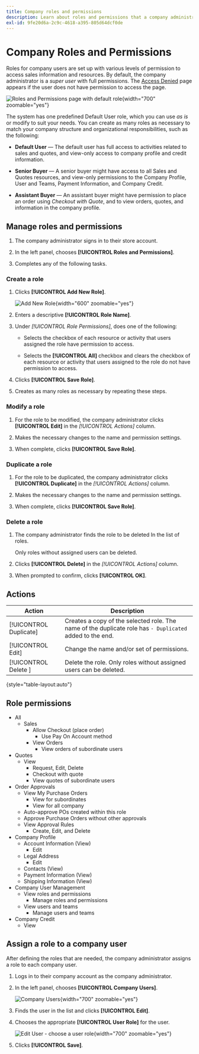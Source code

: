 ```yaml
---
title: Company roles and permissions
description: Learn about roles and permissions that a company administrator can apply to company users, allowing for various levels access to order information and resources.
exl-id: 9fe20d6a-2c9c-4618-a395-805d64dcf0de
---
```

# Company Roles and Permissions

Roles for company users are set up with various levels of permission to access sales information and resources. By default, the company administrator is a _super user_ with full permissions. The [Access Denied](../content-design/pages.md#access-denied) page appears if the user does not have permission to access the page.

![Roles and Permissions page with default role](./assets/company-roles-permissions.png){width="700" zoomable="yes"}

The system has one predefined Default User role, which you can use _as is_ or modify to suit your needs. You can create as many roles as necessary to match your company structure and organizational responsibilities, such as the following:

- **Default User** — The default user has full access to activities related to sales and quotes, and view-only access to company profile and credit information.

- **Senior Buyer** — A senior buyer might have access to all Sales and Quotes resources, and view-only permissions to the Company Profile, User and Teams, Payment Information, and Company Credit.

- **Assistant Buyer** — An assistant buyer might have permission to place an order using _Checkout with Quote_, and to view orders, quotes, and information in the company profile.

## Manage roles and permissions

1. The company administrator signs in to their store account.

1. In the left panel, chooses **[!UICONTROL Roles and Permissions]**.

1. Completes any of the following tasks.

### Create a role

1. Clicks **[!UICONTROL Add New Role]**.

   ![Add New Role](./assets/company-roles-permissions-add-storefront.png){width="600" zoomable="yes"}

1. Enters a descriptive **[!UICONTROL Role Name]**.

1. Under _[!UICONTROL Role Permissions]_, does one of the following:

   - Selects the checkbox of each resource or activity that users assigned the role have permission to access.

   - Selects the **[!UICONTROL All]** checkbox and clears the checkbox of each resource or activity that users assigned to the role do not have permission to access.

1. Clicks **[!UICONTROL Save Role]**.

1. Creates as many roles as necessary by repeating these steps.

### Modify a role

1. For the role to be modified, the company administrator clicks **[!UICONTROL Edit]** in the _[!UICONTROL Actions]_ column.

1. Makes the necessary changes to the name and permission settings.

1. When complete, clicks **[!UICONTROL Save Role]**.

### Duplicate a role

1. For the role to be duplicated, the company administrator clicks **[!UICONTROL Duplicate]** in the _[!UICONTROL Actions]_ column.

1. Makes the necessary changes to the name and permission settings.

1. When complete, clicks **[!UICONTROL Save Role]**.

### Delete a role

1. The company administrator finds the role to be deleted In the list of roles.

   Only roles without assigned users can be deleted.

1. Clicks **[!UICONTROL Delete]** in the _[!UICONTROL Actions]_ column.

1. When prompted to confirm, clicks **[!UICONTROL OK]**.

## Actions

| Action    | Description |
|-----------| ----------- |
| [!UICONTROL Duplicate] | Creates a copy of the selected role. The name of the duplicate role has `- Duplicated` added to the end. |
| [!UICONTROL Edit]      | Change the name and/or set of permissions.                                                               |
| [!UICONTROL Delete ]   | Delete the role. Only roles without assigned users can be deleted.                                       |

{style="table-layout:auto"}

## Role permissions

- All
   - Sales
      - Allow Checkout (place order)
         - Use Pay On Account method
      - View Orders
         - View orders of subordinate users
- Quotes
   - View
      - Request, Edit, Delete
      - Checkout with quote
      - View quotes of subordinate users
- Order Approvals
   - View My Purchase Orders
      - View for subordinates
      - View for all company
   - Auto-approve POs created within this role
   - Approve Purchase Orders without other approvals
   - View Approval Rules
      - Create, Edit, and Delete
- Company Profile
   - Account Information (View)
      - Edit
   - Legal Address
      - Edit
   - Contacts (View)
   - Payment Information (View)
   - Shipping Information (View)
- Company User Management
   - View roles and permissions
      - Manage roles and permissions
   - View users and teams
      - Manage users and teams
- Company Credit
   - View

## Assign a role to a company user

After defining the roles that are needed, the company administrator assigns a role to each company user.

1. Logs in to their company account as the company administrator.

1. In the left panel, chooses **[!UICONTROL Company Users]**.

   ![Company Users](./assets/company-users-list-storefront.png){width="700" zoomable="yes"}

1. Finds the user in the list and clicks **[!UICONTROL Edit]**.

1. Chooses the appropriate **[!UICONTROL User Role]** for the user.

   ![Edit User - choose a user role](./assets/company-user-assign-role.png){width="700" zoomable="yes"}

1. Clicks **[!UICONTROL Save]**.
